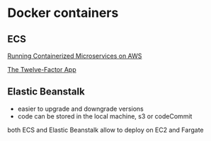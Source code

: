 # Docker containers

## ECS

[Running Containerized Microservices on AWS](https://d1.awsstatic.com/whitepapers/DevOps/running-containerized-microservices-on-aws.pdf)

[The Twelve-Factor App](https://12factor.net/)

## Elastic Beanstalk

* easier to upgrade and downgrade versions
* code can be stored in the local machine, s3 or codeCommit

both ECS and Elastic Beanstalk allow to deploy on EC2 and Fargate
